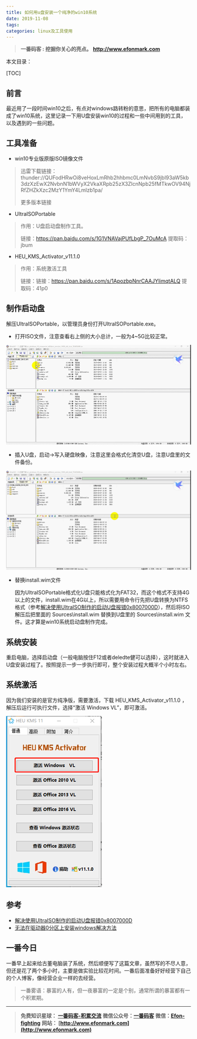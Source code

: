 ```yaml
---
title: 如何用u盘安装一个纯净的win10系统
date: 2019-11-08
tags: 
categories: linux及工具使用
---
```



> **一番码客 : 挖掘你关心的亮点。**
> **http://www.efonmark.com**

本文目录：

[TOC]

## 前言

最近用了一段时间win10之后，有点对windows路转粉的意思，把所有的电脑都装成了win10系统，这里记录一下用U盘安装win10的过程和一些中间用到的工具，以及遇到的一些问题。

<!--more-->

## 工具准备

* win10专业版原版ISO镜像文件

> 迅雷下载链接：thunder://QUFodHRwOi8veHoxLmRhb2hhbmc0LmNvbS9jbl93aW5kb3dzXzEwX2NvbnN1bWVyX2VkaXRpb25zX3ZlcnNpb25fMTkwOV94NjRfZHZkXzc2MzY1YmY4Lmlzb1pa/
>
> 更多版本链接

* UltraISOPortable

> 作用：U盘启动盘制作工具。
>
> 链接：https://pan.baidu.com/s/1G1VNAVajPUfLbgP_7OuMcA  提取码：jbum 

* HEU_KMS_Activator_v11.1.0

> 作用：系统激活工具
>
> 链接：链接：https://pan.baidu.com/s/1ApozbpNnrCAAJYlimqtALQ 提取码：41p0 

## 制作启动盘

解压UltraISOPortable，以管理员身份打开UltraISOPortable.exe。

* 打开ISO文件，注意查看右上侧的大小总计，一般为4~5G比较正常。

![](2019-11-08-如何用u盘安装win10系统/01.gif)

* 插入U盘，启动→写入硬盘映像，注意这里会格式化清空U盘，注意U盘里的文件备份。

![](2019-11-08-如何用u盘安装win10系统/02.gif)

* 替换install.wim文件

  因为UltraISOPortable格式化U盘只能格式化为FAT32，而这个格式不支持4G以上的文件，install.wim在4G以上，所以需要用命令行先把U盘转换为NTFS格式（参考[解决使用UltraISO制作的启动U盘报错0x8007000D](http://blog.sina.cn/dpool/blog/s/blog_4d7f24990102x4sy.html?vt=4)），然后将ISO解压后把里面的 Sources\install.wim 替换到U盘里的 Sources\install.wim 文件。这才算是win10系统启动盘制作完成。

## 系统安装

重启电脑，选择启动盘（一般电脑按住F12或者deledte健可以选择），这时就进入U盘安装过程了。按照提示一步一步执行即可，整个安装过程大概半个小时左右。

## 系统激活

因为我们安装的是官方纯净版，需要激活，下载 HEU_KMS_Activator_v11.1.0 ，解压后运行可执行文件，选择“激活 Windows VL”，即可激活。

![](2019-11-08-如何用u盘安装win10系统\03.jpg)

## 参考

* [解决使用UltraISO制作的启动U盘报错0x8007000D](http://blog.sina.cn/dpool/blog/s/blog_4d7f24990102x4sy.html?vt=4)
* [无法在驱动器0分区上安装windows解决方法](https://blog.csdn.net/Counting_Stars/article/details/81031102)

## 一番今日

一番早上起来给古董电脑装了系统，然后顺便写了这篇文章，虽然写的不尽人意，但还是花了两个多小时，主要是做实验比较花时间。一番后面准备好好经营下自己的个人博客，像经营企业一样的去经营。

> 一番雾语：暴富的人有，但一夜暴富的一定是个别，通常所谓的暴富都有一个积累期。

-------


> **免费知识星球： [一番码客-积累交流](http://www.efonmark.com/efonmark-blog/readme/zhishixingqiu1.png)**
> **微信公众号：[一番码客](http://www.efonmark.com/efonmark-blog/readme/guanzhu_1.jpg)**
> **微信：[Efon-fighting](http://www.efonmark.com/efonmark-blog/readme/weixin.jpg)**
> **网站： [http://www.efonmark.com](http://www.efonmark.com)**
